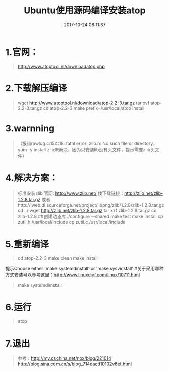﻿---
title: Ubuntu使用源码编译安装atop
date: 2017-10-24 08:11:37
tags: [Ubuntu,监控工具]
copyright: true
categories: "Ubuntu"
---

# 1.官网：
>http://www.atoptool.nl/downloadatop.php

# 2.下载解压编译

>wget http://www.atoptool.nl/download/atop-2.2-3.tar.gz
tar xvf atop-2.2-3.tar.gz
cd atop-2.2-3
make prefix=/usr/local/atop install

# 3.warnning
>（报错rawlog.c:154:18: fatal error: zlib.h: No such file or directory，yum -y install zlib未解决，因为只安装lib没有头文件，提示需要zlib头文件）

# 4.解决方案：
>标准安装zlib
官网: http://www.zlib.net/
找下载链接：http://zlib.net/zlib-1.2.8.tar.gz 
或者http://iweb.dl.sourceforge.net/project/libpng/zlib/1.2.8/zlib-1.2.8.tar.gz
cd ../
wget http://zlib.net/zlib-1.2.8.tar.gz
tar xzf zlib-1.2.8.tar.gz
cd zlib-1.2.8
##创建动态库
>./configure --shared
make test
make install
cp zutil.h /usr/local/include
cp zutil.c /usr/local/include


# 5.重新编译
>cd atop-2.2-3
make clean
make install

提示Choose either 'make systemdinstall' or 'make sysvinstall' #关于采用哪种方式安装可以参考这里：http://www.linuxdiyf.com/linux/10711.html
>make systemdimstall



# 6.运行
>atop

# 7.退出
>参考：http://my.oschina.net/nox/blog/221014
http://blog.sina.com.cn/s/blog_714dacd10102v6et.html

